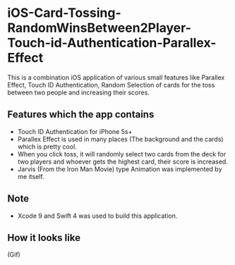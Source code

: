 # iOS-Card-Tossing-RandomWinsBetween2Player-Touch-id-Authentication-Parallex-Effect
This is a combination iOS application of various small features like Parallex Effect, Touch ID Authentication, Random Selection of cards for the toss between two people and increasing their scores.

## Features which the app contains
* Touch ID Authentication for iPhone 5s+
* Parallex Effect is used in many places (The background and the cards) which is pretty cool.
* When you click toss, it will randomly select two cards from the deck for two players and whoever gets the highest card, their score is increased.
* Jarvis (From the Iron Man Movie) type Animation was implemented by me itself.

## Note
* Xcode 9 and Swift 4 was used to build this application.

## How it looks like
(Gif)

